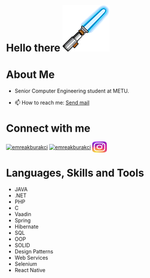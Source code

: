 # Hello there ![May the force be with you](https://github.com/emreakburakci/emreakburakci/blob/main/images/bluelightsaber.png)

# About Me
- Senior Computer Engineering student at METU. 

- 📫 How to reach me: [Send mail](emre.akburakci@metu.edu.tr)

# Connect with me

<p align="left">
<a href="https://www.linkedin.com/in/emreakburakci/" target="blank"><img align="center" src="https://raw.githubusercontent.com/rahuldkjain/github-profile-readme-generator/master/src/images/icons/Social/linked-in-alt.svg" alt="emreakburakci" height="30" width="40" /></a>
<a href="https://www.hackerrank.com/emreakburak94?hr_r=1" target="blank"><img align="center" src="https://raw.githubusercontent.com/rahuldkjain/github-profile-readme-generator/master/src/images/icons/Social/hackerrank.svg" alt="emreakburakci" height="30" width="40" /></a>
<a href="https://www.instagram.com/emreakburakci/" target="blank"><img align="center" src="https://github.com/wle8300/instagram-logo/blob/master/logo.svg" alt="emreakburakci" height="30" width="40" /></a>

</p>

# Languages, Skills and Tools

- JAVA
- .NET
- PHP
- C
- Vaadin
- Spring
- Hibernate
- SQL
- OOP
- SOLID
- Design Patterns
- Web Services
- Selenium
- React Native
